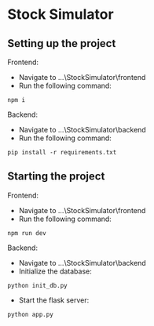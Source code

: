 # Stock Simulator

## Setting up the project

Frontend:
- Navigate to ...\StockSimulator\frontend
- Run the following command:
```
npm i
```

Backend:
- Navigate to ...\StockSimulator\backend
- Run the following command:
```
pip install -r requirements.txt
```

## Starting the project

Frontend:
- Navigate to ...\StockSimulator\frontend
- Run the following command:
```
npm run dev
```

Backend:
- Navigate to ...\StockSimulator\backend
- Initialize the database:
```
python init_db.py
```
- Start the flask server:
```
python app.py
```
